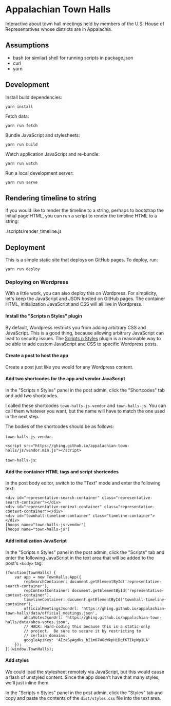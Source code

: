 Appalachian Town Halls
======================

Interactive about town hall meetings held by members of the U.S. House of Representatives whose districts are in Appalachia.

Assumptions
-----------

* bash (or similar) shell for running scripts in package.json
* curl
* yarn

Development
-----------

Install build dependencies:

    yarn install

Fetch data:

    yarn run fetch

Bundle JavaScript and stylesheets:

    yarn run build

Watch application JavaScript and re-bundle:

    yarn run watch

Run a local development server:

    yarn run serve

Rendering timeline to string
----------------------------

If you would like to render the timeline to a string, perhaps to bootstrap the initial page HTML, you can run a script to render the timeline HTML to a string:

   ./scripts/render_timeline.js

Deployment
----------

This is a simple static site that deploys on GitHub pages. To deploy, run:

    yarn run deploy

### Deploying on Wordpress

With a little work, you can also deploy this on Wordpress.  For simplicity, let's keep the JavaScript and JSON hosted on GitHub pages.  The container HTML, initialization JavaScript and CSS will all live in Wordpress.

#### Install the "Scripts n Styles" plugin

By default, Wordpress restricts you from adding arbitrary CSS and JavaScript.  This is a good thing, because allowing arbitrary JavaScript can lead to security issues.  The [Scripts n Styles](https://wordpress.org/plugins/scripts-n-styles/) plugin is a reasonable way to be able to add custom JavaScript and CSS to specific Wordpress posts.

#### Create a post to host the app

Create a post just like you would for any Wordpress content.

#### Add two shortcodes for the app and vendor JavaScript

In the "Scripts n Styles" panel in the post admin, click the "Shortcodes" tab and add two shortcodes.

I called these shortcodes `town-halls-js-vendor` and `town-halls-js`.  You can call them whatever you want, but the name will have to match the one used in the next step.

The bodies of the shortcodes should be as follows:

`town-halls-js-vendor`:

    <script src="https://ghing.github.io/appalachian-town-halls/js/vendor.min.js"></script>

`town-halls-js`:
    <script src="https://ghing.github.io/appalachian-town-halls/js/app.min.js"></script>

#### Add the container HTML tags and script shortcodes

In the post body editor, switch to the "Text" mode and enter the following text:

    <div id="representative-search-container" class="representative-search-container"></div>
    <div id="representative-context-container" class="representative-context-container"></div>
    <div id="townhall-timeline-container" class="timeline-container"></div>
    [hoops name="town-halls-js-vendor"]
    [hoops name="town-halls-js"]

#### Add initialization JavaScript

In the "Scripts n Styles" panel in the post admin, click the "Scripts" tab and enter the following JavaScript in the text area that will be added to the post's `<body>` tag:

    (function(TownHalls) {
        var app = new TownHalls.App({
            repSearchContainer: document.getElementById('representative-search-container'),
            repContextContainer: document.getElementById('representative-context-container'),
            timelineContainer: document.getElementById('townhall-timeline-container'),
            officialMeetingsJsonUrl: 'https://ghing.github.io/appalachian-town-halls/data/official_meetings.json',
            ahcaVotesJsonUrl: 'https://ghing.github.io/appalachian-town-halls/data/ahca-votes.json',
            // HACK: Hard-coding this because this is a static-only
            // project.  Be sure to secure it by restricting to
            // certain domains.
            googleApiKey: 'AIzaSyAgdks_bI1m67WGcWkpHiDqfKTIkpWp1LA'
        });
    })(window.TownHalls);

#### Add styles

We could load the stylesheet remotely via JavaScript, but this would cause a flash of unstyled content.  Since the app doesn't have that many styles, we'll just inline them.

In the "Scripts n Styles" panel in the post admin, click the "Styles" tab and copy and paste the contents of the `dist/styles.css` file into the text area.
